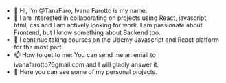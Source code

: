 - 👋 Hi, I’m @TanaFaro, Ivana Farotto is my name.
- 👀 I am interested in collaborating on projects using React, javascript, html, css and I am actively looking for work. I am passionate about Frontend, but I know something about Backend too.
- 🌱 I continue taking courses on the Udemy Javascript and React platform for the most part
- 📫 How to get to me:
  You can send me an email to ivanafarotto76gmail.com and I will gladly answer it.
- 👀 Here you can see some of my personal projects.
<!---
TanaFaro/TanaFaro is a ✨ special ✨ repository because its `README.md` (this file) appears on your GitHub profile.
You can click the Preview link to take a look at your changes.
--->
